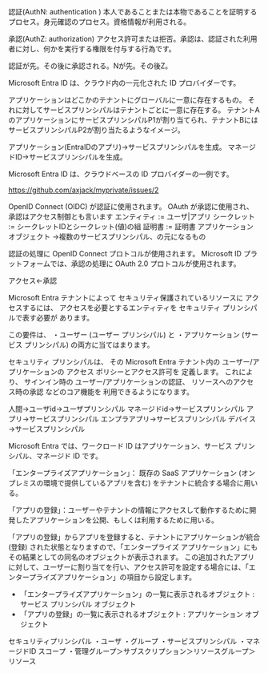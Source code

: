 認証(AuthN: authentication )
本人であることまたは本物であることを証明するプロセス。身元確認のプロセス。資格情報が利用される。

承認(AuthZ: authorization)
アクセス許可または拒否。承認は、認証された利用者に対し、何かを実行する権限を付与する行為です。

認証が先。その後に承認される。Nが先。その後Z。

Microsoft Entra ID は、クラウド内の一元化された ID プロバイダーです。

アプリケーションはどこかのテナントにグローバルに一意に存在するもの。
それに対してサービスプリンシパルはテナントごとに一意に存在する。
テナントAのアプリケーションにサービスプリンシパルP1が割り当てられ、テナントBにはサービスプリンシパルP2が割り当たるようなイメージ。

アプリケーション(EntraIDのアプリ)→サービスプリンシパルを生成。
マネージドID→サービスプリンシパルを生成。

Microsoft Entra ID は、クラウドベースの ID プロバイダーの一例です。

https://github.com/axjack/myprivate/issues/2



OpenID Connect (OIDC) が認証に使用されます。
OAuth が承認に使用され、
承認はアクセス制御とも言います
エンティティ := ユーザ|アプリ
シークレット := シークレットIDとシークレット(値)の組
証明書 := 証明書
アプリケーションオブジェクト
→複数のサービスプリンシパル、の元になるもの

認証の処理に OpenID Connect プロトコルが使用されます。
Microsoft ID プラットフォームでは、承認の処理に OAuth 2.0 プロトコルが使用されます。


アクセス←承認

Microsoft Entra テナントによって
セキュリティ保護されているリソースに
アクセスするには、
アクセスを必要とするエンティティを
セキュリティ プリンシパルで表す必要が
あります。 

この要件は、
・ユーザー (ユーザー プリンシパル) と
・アプリケーション (サービス プリンシパル) 
の両方に当てはまります。 

セキュリティ プリンシパルは、
その Microsoft Entra テナント内の
ユーザー/アプリケーションの
アクセス ポリシーとアクセス許可を
定義します。 
これにより、
サインイン時の
ユーザー/アプリケーションの認証、
リソースへのアクセス時の承認
などのコア機能を
利用できるようになります。


人間→ユーザid→ユーザプリンシパル
マネージドid→サービスプリンシパル
アプリ→サービスプリンシパル
エンプラアプリ→サービスプリンシパル
デバイス→サービスプリンシパル



Microsoft Entra では、ワークロード ID はアプリケーション、サービス プリンシパル、マネージド ID です。

「エンタープライズアプリケーション」：
既存の SaaS アプリケーション (オンプレミスの環境で提供しているアプリを含む) をテナントに統合する場合に用いる。

「アプリの登録」：ユーザーやテナントの情報にアクセスして動作するために開発したアプリケーションを公開、もしくは利用するために用いる。

「アプリの登録」からアプリを登録すると、テナントにアプリケーションが統合 (登録) された状態となりますので、「エンタープライズ アプリケーション」にもその結果としての同名のオブジェクトが表示されます。
この追加されたアプリに対して、ユーザーに割り当てを行い、アクセス許可を設定する場合には、「エンタープライズアプリケーション」の項目から設定します。

* 「エンタープライズアプリケーション」の一覧に表示されるオブジェクト : サービス プリンシパル オブジェクト
* 「アプリの登録」の一覧に表示されるオブジェクト : アプリケーション オブジェクト

セキュリティプリンシパル
・ユーザ
・グループ
・サービスプリンシパル
・マネージドID
スコープ
・管理グループ＞サブスクリプション＞リソースグループ＞リソース
